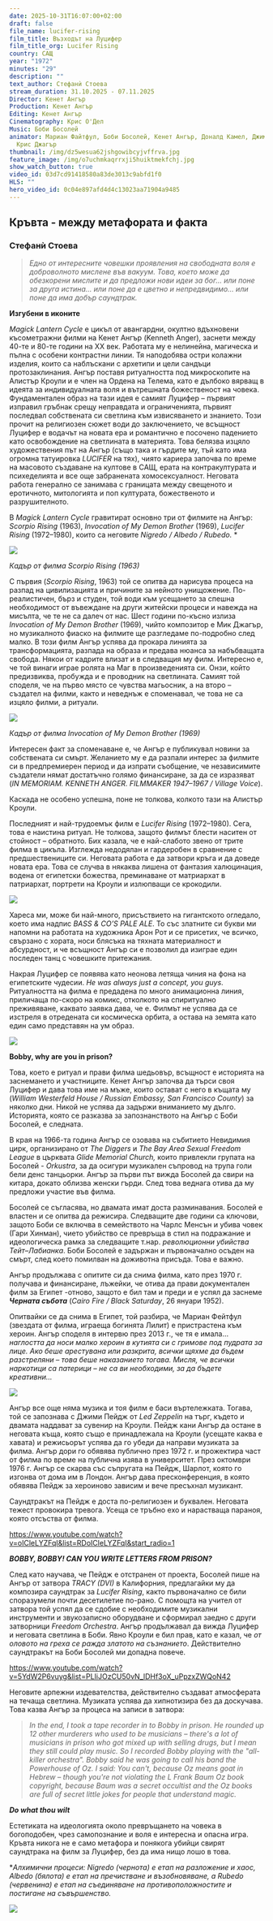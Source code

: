 ```yaml
---
date: 2025-10-31T16:07:00+02:00
draft: false
file_name: lucifer-rising
film_title: Възходът на Луцифер
film_title_org: Lucifer Rising
country: САЩ
year: "1972"
minutes: "29"
description: ""
text_author: Стефанѝ Стоева
stream_duration: 31.10.2025 - 07.11.2025
Director: Кенет Ангър
Production: Кенет Ангър
Editing: Кенет Ангър
Cinematography: Крис О'Дел
Music: Боби Босолей
animator: Мариан Файтфул, Боби Босолей, Кенет Ангър, Доналд Камел, Джими Пейдж,
  Крис Джагър
thumbnail: /img/dz5wesua62jshgowibcyjvffrva.jpg
feature_image: /img/o7uchmkaqrrxji5huiktmekfchj.jpg
show_watch_button: true
video_id: 03d7cd91418580a83de3013c9abfd1f0
HLS: ""
hero_video_id: 0c04e897afd4d4c13023aa71904a9485
---
```

## Кръвта - между метафората и факта

### Стефанѝ Стоева

> *Едно от интересните човешки проявления на свободната воля е доброволното мислене във вакуум. Това, което може да обезкорени мислите и да предложи нови идеи за бог… или поне за друга истина… или поне да е цветно и непредвидимо… или поне да има добър саундтрак.* 

**Изгубени в иконите**

*Magick Lantern Cycle* е цикъл от авангардни, окултно вдъхновени късометражни филми на Кенет Ангър (Kenneth Anger), заснети между 40-те и 80-те години на XX век. Работата му е нелинейна, магическа и пълна с особени контрастни линии. Тя наподобява остри колажни изделия, които са наблъскани с архетипи и цели сандъци протозаклинания. Ангър поставя ритуалността под микроскопите на Алистър Кроули и е член на Ордена на Телема, като е дълбоко вярващ в идеята за индивидуалната воля и вътрешната божественост на човека. Фундаментален образ на тази идея е самият Луцифер – първият изправил гръбнак срещу неправдата и ограниченията, първият последвал собствената си светлина към извисяването и знанието. Този прочит на религиозен сюжет води до заключението, че всъщност Луцифер е водачът на новата ера и романтично е посочено падението като освобождение на светлината в материята. Това белязва изцяло художествения път на Ангър (също така и гърдите му, тъй като има огромна татуировка *LUCIFER* на тях), чиято кариера започва по време на масовото създаване на култове в САЩ, ерата на контракултурата и психеделията и все още забранената хомосексуалност. Неговата работа генерално се занимава с границата между свещеното и еротичното, митологията и поп културата, божественото и разрушителното.

В *Magick Lantern Cycle* гравитират основно три от филмите на Ангър: *Scorpio Rising* (1963), *Invocation of My Demon Brother* (1969), *Lucifer Rising* (1972–1980), които са неговите *Nigredo / Albedo / Rubedo.* *

![](/img/scorpio-rising-3.jpg)

*Кадър от филма Scorpio Rising (1963)*

С първия (*Scorpio Rising*, 1963) той се опитва да нарисува процеса на разпад на цивилизацията и причините за нейното унищожение. По-реалистичен, бърз и студен, той води към усещането за спешна необходимост от въвеждане на други житейски процеси и навежда на мисълта, че те не са далеч от нас. Шест години по-късно излиза *Invocation of My Demon Brother* (1969), чийто композитор е Мик Джагър, но музикалното фиаско на филмите ще разгледаме по-подробно след малко. В този филм Ангър успява да прокара линията за трансформацията, разпада на образа и предава нюанса за набъбващата свобода. Някои от кадрите влизат и в следващия му филм. Интересно е, че той винаги играе ролята на Маг в произведенията си. Онзи, който предизвиква, пробужда и е проводник на светлината. Самият той споделя, че на първо място се чувства магьосник, а на второ – създател на филми, както и неведнъж е споменавал, че това не са изцяло филми, а ритуали. 

![](/img/invocation-of-my-demon-brother.jpg)

*Кадър от филма Invocation of My Demon Brother (1969)*

Интересен факт за споменаване е, че Ангър е публикувал новини за собствената си смърт. Желанието му е да разпали интерес за филмите си в предпремиерен период и да изпрати съобщение, че независимите създатели нямат достатъчно голямо финансиране, за да се изразяват (*IN MEMORIAM. KENNETH ANGER. FILMMAKER 1947–1967 / Village Voice*). 

Каскада не особено успешна, поне не толкова, колкото тази на Алистър Кроули. 

Последният и най-трудоемък филм е *Lucifer Rising* (1972–1980). Сега, това е наистина ритуал. Не толкова, защото филмът блести наситен от стойност – обратното. Бих казала, че е най-слабото звено от трите филма в цикъла. Изглежда недодялан и гардеробен в сравнение с предшествениците си. Неговата работа е да затвори кръга и да доведе новата ера. Това се случва в някаква лишена от фантазия халюцинация, водена от египетски божества, преминаване от матриархат в патриархат, портрети на Кроули и излюпващи се крокодили. 

![](/img/egipet-2.jpg)

Хареса ми, може би най-много, присъствието на гигантското огледало, което има надпис *BASS & CO’S PALE ALE*. То със златните си букви ми напомни на работата на художника Арон Рот и се присетих, че всичко, свързано с хората, носи блясъка на тяхната материалност и абсурдност, и че всъщност Ангър си е позволил да изиграе един последен танц с човешките притежания.

Накрая Луцифер се появява като неонова летяща чиния на фона на египетските чудесии. *He was always just a concept, you guys*. Ритуалността на филма е предадена по много анимационна линия, приличаща по-скоро на комикс, отколкото на спиритуално преживяване, каквато заявка дава, че е. Филмът не успява да се изстреля в отредената си космическа орбита, а остава на земята като един само представян на ум образ.  

![](/img/mirror.png)

**Bobby, why are you in prison?**  

Това, което е ритуал и прави филма шедьовър, всъщност е историята на заснемането и участниците. Кенет Ангър започва да търси своя Луцифер и дава това име на мъже, които остават с него в къщата му (*William Westerfeld House / Russian Embassy, San Francisco County*) за няколко дни. Никой не успява да задържи вниманието му дълго. Историята, която се разказва за запознанството на Ангър с Боби Босолей, е следната. 

В края на 1966-та година Ангър се озовава на събитието Невидимия цирк, организирано от *The Diggers* и *The Bay Area Sexual Freedom League* в църквата *Glide Memorial Church,* които привлекли групата на Босолей - *Orkustra*, за да осигури музикален съпровод на трупа голи бели денс танцьорки. Ангър за първи път вижда Босолей да свири на китара, докато облизва женски гърди. След това веднага отива да му предложи участие във филма. 

Босолей се съгласява, но двамата имат доста разминавания. Босолей е властен и се опитва да режисира. Следващите две години са ключови, защото Боби се включва в семейството на Чарлс Менсън и убива човек (Гари Хинман), чието убийство се превръща в стил на подражание и идеологическа рамка за следващите т.нар. *революционни убийства Тейт–Лабианка*. Боби Босолей е задържан и първоначално осъден на смърт, след което помилван на доживотна присъда. Това е важно. 

Ангър продължава с опитите си да снима филма, като през 1970 г. получава и финансиране, лъжейки, че отива да прави документален филм за Египет -отново, защото е бил там и преди и е успял да заснеме ***Черната събота*** (*Cairo Fire / Black Saturday*, 26 януари 1952). 

Опитвайки се да снима в Египет, той разбира, че Мaриан Фейтфул (звездата от филма, играеща богинята Лилит) е пристрастена към хероин. Ангър споделя в интервю през 2013 г., че тя е имала… *наглостта да носи малко хероин в кутията си с гримове под пудрата за лице.* *Ако беше арестувана или разкрита, всички щяхме да бъдем разстреляни – това беше наказанието тогава. Мисля, че всички наркотици са патерици – не са ви необходими, за да бъдете креативни…*  

![](/img/marianne.jpg)

Ангър все още няма музика и тоя филм е баси въртележката.  Тогава, той се запознава с Джими Пейдж от *Led Zeppelin* на търг, където и двамата наддават за сувенир на Кроули. Пейдж кани Ангър да остане в неговата къща, която също е принадлежала на Кроули (усещате каква е хавата) и режисьорът успява да го убеди да направи музиката за филма.  Ангър дори го обявява публично през 1972 г. и прожектира част от филма по време на публична изява в университет. През октомври 1976 г. Ангър се скарва със съпругата на Пейдж, Шарлот, която го изгонва от дома им в Лондон. Ангър дава пресконференция, в която обявява Пейдж за хероиново зависим и вече пресъхнал музикант. 

Саундтракът на Пейдж е доста по-религиозен и буквален. Неговата тежест провокира тревога. Усеща се тръбно ехо и нарастваща параноя, която отсъства от филма. 

[https://www.youtube.com/watch?v=oICleLYZFqI&list=RDoICleLYZFqI&start_radio=1 ](https://www.youtube.com/watch?v=oICleLYZFqI&list=RDoICleLYZFqI&start_radio=1)

***BOBBY, BOBBY!  CAN YOU WRITE LETTERS FROM PRISON?*** 

След като научaва, че Пейдж е отстранен от проекта, Босолей пише на Ангър от затвора *TRACY (DVI)* в Калифорния, предлагайки му да композира саундтрак за *Lucifer Rising*, както първоначално се били споразумели почти десетилетие по-рано. С помощта на учител от затвора той успял да се сдобие с необходимите музикални инструменти и звукозаписно оборудване и сформирал заедно с други затворници *Freedom Orchestra*. Ангър продължавал да вижда Луцифер и неговата светлина в Боби. Явно Крoули е бил прав, като е казал, че *от оловото на греха се ражда златото на съзнанието*. Действително саундтракът на Боби Босолей ми допадна повече.

<https://www.youtube.com/watch?v=5YdW2P6vuyg&list=PLIiJOzCU50vN_lDHf3oX_uPpzxZWQoN42>   

Неговите арпежни издевателства, действително създават атмосферата на течаща светлина. Музиката успява да хипнотизира без да доскучава. Това казва Ангър за процеса на записи в затвора: 

> *In the end, I took a tape recorder in to Bobby in prison. He rounded up 12 other murderers who used to be musicians – there's a lot of musicians in prison who got mixed up with selling drugs, but I mean they still could play music. So I recorded Bobby playing with the "all-killer orchestra". Bobby said he was going to call his band the Powerhouse of Oz. I said: You can't, because Oz means goat in Hebrew – though you're not violating the L Frank Baum Oz book copyright, because Baum was a secret occultist and the Oz books are full of secret little jokes for people that understand magic.*

***Do what thou wilt*** 

Естетиката на идеологията около превръщането на човека в богоподобен, чрез самопознание и воля е интересна и опасна игра. Кръвта никога не е само метафора и понякога убийци свирят саундтрака на филм за Луцифер, без да има нищо лошо в това. 

\**Алхимични процеси: Nigredo (чернота) е етап на разложение и хаос, Albedo (бялота) е етап на пречистване и възобновяване, а Rubedo (червенина) е етап на съединяване на противоположностите и постигане на съвършенство.* 

![](/img/jat9wl4tmc50eiybxoivka3ybow.webp)
